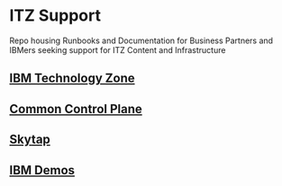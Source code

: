 # ITZ Support  

Repo housing Runbooks and Documentation for Business Partners and IBMers seeking support for ITZ Content and Infrastructure

## [IBM Technology Zone](https://github.com/IBM/dte-support-public/tree/main/IBM-Technology-Zone)

## [Common Control Plane](https://github.com/IBM/dte-support-public/tree/main/Common-Control-Plane)

## [Skytap](https://github.com/IBM/dte-support-public/tree/main/Skytap)

## [IBM Demos](https://github.com/IBM/dte-support-public/tree/main/IBM-Demos)

